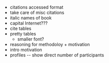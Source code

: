 
- citations accessed format
- take care of misc citations
- italic names of book
- capital Internet???
- cite tables
- pretty tables
	- smaller font?
- reasoning for methodoloy + motivation
- intro motivation
- profiles -- show direct number of participants